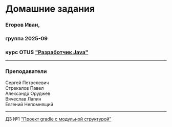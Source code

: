 # Домашние задания 
### Егоров Иван, 
### группа 2025-09
### курс OTUS ["Разработчик Java"](https://otus.ru/lessons/java-professional/?utm_source=github&utm_medium=free&utm_campaign=otus)

________________________________________________

### Преподаватели
Сергей Петрелевич<br>
Стрекалов Павел<br>
Александр Оруджев<br>
Вячеслав Лапин<br>
Евгений Непомнящий
____________________________

ДЗ №1 ["Проект gradle с модульной структурой"](https://github.com/IagoDevJava/2025-09-otus-java-Egorov/pull/1)
